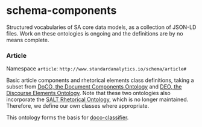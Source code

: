 schema-components
=================

Structured vocabularies of SA core data models, as a collection of JSON-LD files. Work on these ontologies is ongoing and the definitions are by no means complete.

### Article

Namespace `article`: `http://www.standardanalytics.io/schema/article#`

Basic article components and rhetorical elements class definitions, taking a subset from [DoCO, the Document Components Ontology](http://purl.org/spar/doco) and [DEO, the Discourse Elements Ontology](http://purl.org/spar/deo). Note that these two ontologies also incorporate the [SALT Rhetorical Ontology](http://salt.semanticauthoring.org/ontologies/sro.rdfs), which is no longer maintained. Therefore, we define our own classes where appropriate.

This ontology forms the basis for [doco-classifier](https://github.com/standard-analytics/doco-classifier).